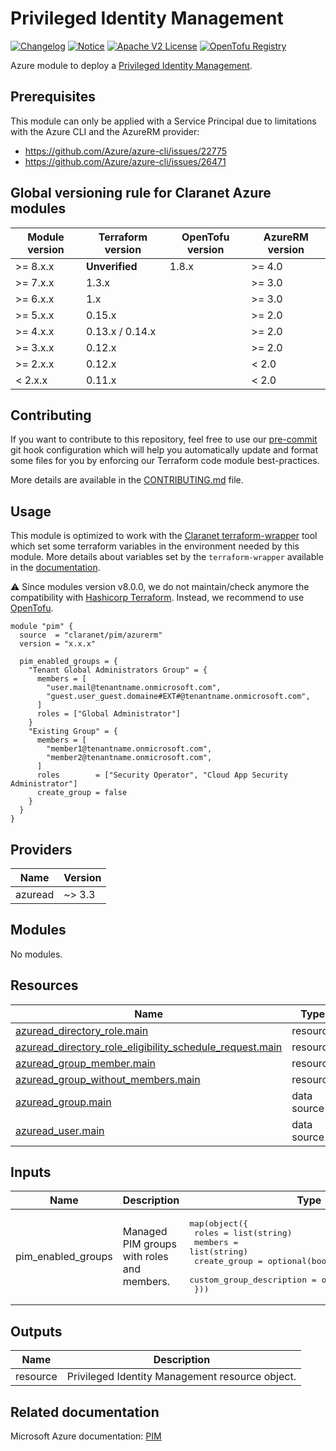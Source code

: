 # Privileged Identity Management
[![Changelog](https://img.shields.io/badge/changelog-release-green.svg)](CHANGELOG.md) [![Notice](https://img.shields.io/badge/notice-copyright-blue.svg)](NOTICE) [![Apache V2 License](https://img.shields.io/badge/license-Apache%20V2-orange.svg)](LICENSE) [![OpenTofu Registry](https://img.shields.io/badge/opentofu-registry-yellow.svg)](https://search.opentofu.org/module/claranet/pim/azurerm/latest)

Azure module to deploy a [Privileged Identity Management](https://learn.microsoft.com/en-us/entra/id-governance/privileged-identity-management/pim-configure).

## Prerequisites
This module can only be applied with a Service Principal due to limitations with the Azure CLI and the AzureRM provider:
* https://github.com/Azure/azure-cli/issues/22775
* https://github.com/Azure/azure-cli/issues/26471

<!-- BEGIN_TF_DOCS -->
## Global versioning rule for Claranet Azure modules

| Module version | Terraform version | OpenTofu version | AzureRM version |
| -------------- | ----------------- | ---------------- | --------------- |
| >= 8.x.x       | **Unverified**    | 1.8.x            | >= 4.0          |
| >= 7.x.x       | 1.3.x             |                  | >= 3.0          |
| >= 6.x.x       | 1.x               |                  | >= 3.0          |
| >= 5.x.x       | 0.15.x            |                  | >= 2.0          |
| >= 4.x.x       | 0.13.x / 0.14.x   |                  | >= 2.0          |
| >= 3.x.x       | 0.12.x            |                  | >= 2.0          |
| >= 2.x.x       | 0.12.x            |                  | < 2.0           |
| <  2.x.x       | 0.11.x            |                  | < 2.0           |

## Contributing

If you want to contribute to this repository, feel free to use our [pre-commit](https://pre-commit.com/) git hook configuration
which will help you automatically update and format some files for you by enforcing our Terraform code module best-practices.

More details are available in the [CONTRIBUTING.md](./CONTRIBUTING.md#pull-request-process) file.

## Usage

This module is optimized to work with the [Claranet terraform-wrapper](https://github.com/claranet/terraform-wrapper) tool
which set some terraform variables in the environment needed by this module.
More details about variables set by the `terraform-wrapper` available in the [documentation](https://github.com/claranet/terraform-wrapper#environment).

⚠️ Since modules version v8.0.0, we do not maintain/check anymore the compatibility with
[Hashicorp Terraform](https://github.com/hashicorp/terraform/). Instead, we recommend to use [OpenTofu](https://github.com/opentofu/opentofu/).

```hcl
module "pim" {
  source  = "claranet/pim/azurerm"
  version = "x.x.x"

  pim_enabled_groups = {
    "Tenant Global Administrators Group" = {
      members = [
        "user.mail@tenantname.onmicrosoft.com",
        "guest.user_guest.domaine#EXT#@tenantname.onmicrosoft.com",
      ]
      roles = ["Global Administrator"]
    }
    "Existing Group" = {
      members = [
        "member1@tenantname.onmicrosoft.com",
        "member2@tenantname.onmicrosoft.com",
      ]
      roles        = ["Security Operator", "Cloud App Security Administrator"]
      create_group = false
    }
  }
}
```

## Providers

| Name | Version |
|------|---------|
| azuread | ~> 3.3 |

## Modules

No modules.

## Resources

| Name | Type |
|------|------|
| [azuread_directory_role.main](https://registry.terraform.io/providers/hashicorp/azuread/latest/docs/resources/directory_role) | resource |
| [azuread_directory_role_eligibility_schedule_request.main](https://registry.terraform.io/providers/hashicorp/azuread/latest/docs/resources/directory_role_eligibility_schedule_request) | resource |
| [azuread_group_member.main](https://registry.terraform.io/providers/hashicorp/azuread/latest/docs/resources/group_member) | resource |
| [azuread_group_without_members.main](https://registry.terraform.io/providers/hashicorp/azuread/latest/docs/resources/group_without_members) | resource |
| [azuread_group.main](https://registry.terraform.io/providers/hashicorp/azuread/latest/docs/data-sources/group) | data source |
| [azuread_user.main](https://registry.terraform.io/providers/hashicorp/azuread/latest/docs/data-sources/user) | data source |

## Inputs

| Name | Description | Type | Default | Required |
|------|-------------|------|---------|:--------:|
| pim\_enabled\_groups | Managed PIM groups with roles and members. | <pre>map(object({<br/>    roles                    = list(string)<br/>    members                  = list(string)<br/>    create_group             = optional(bool, true)<br/>    custom_group_description = optional(string, null)<br/>  }))</pre> | n/a | yes |

## Outputs

| Name | Description |
|------|-------------|
| resource | Privileged Identity Management resource object. |
<!-- END_TF_DOCS -->

## Related documentation

Microsoft Azure documentation: [PIM](https://learn.microsoft.com/en-us/entra/id-governance/privileged-identity-management/pim-configure)
